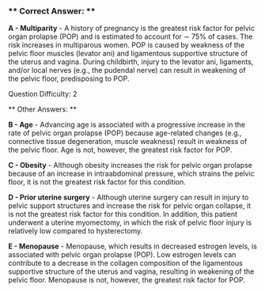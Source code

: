 ### ** Correct Answer: **

**A - Multiparity** - A history of pregnancy is the greatest risk factor for pelvic organ prolapse (POP) and is estimated to account for ∼ 75% of cases. The risk increases in multiparous women. POP is caused by weakness of the pelvic floor muscles (levator ani) and ligamentous supportive structure of the uterus and vagina. During childbirth, injury to the levator ani, ligaments, and/or local nerves (e.g., the pudendal nerve) can result in weakening of the pelvic floor, predisposing to POP.

Question Difficulty: 2

** Other Answers: **

**B - Age** - Advancing age is associated with a progressive increase in the rate of pelvic organ prolapse (POP) because age-related changes (e.g., connective tissue degeneration, muscle weakness) result in weakness of the pelvic floor. Age is not, however, the greatest risk factor for POP.

**C - Obesity** - Although obesity increases the risk for pelvic organ prolapse because of an increase in intraabdominal pressure, which strains the pelvic floor, it is not the greatest risk factor for this condition.

**D - Prior uterine surgery** - Although uterine surgery can result in injury to pelvic support structures and increase the risk for pelvic organ collapse, it is not the greatest risk factor for this condition. In addition, this patient underwent a uterine myomectomy, in which the risk of pelvic floor injury is relatively low compared to hysterectomy.

**E - Menopause** - Menopause, which results in decreased estrogen levels, is associated with pelvic organ prolapse (POP). Low estrogen levels can contribute to a decrease in the collagen composition of the ligamentous supportive structure of the uterus and vagina, resulting in weakening of the pelvic floor. Menopause is not, however, the greatest risk factor for POP.

